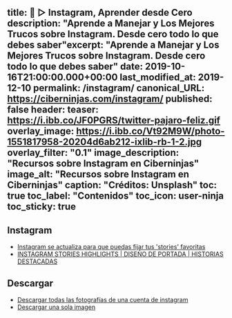 
title: 🐤 ▷ Instagram, Aprender desde Cero
description: "Aprende a Manejar y Los Mejores Trucos sobre Instagram. Desde cero todo lo que debes saber"excerpt: "Aprende a Manejar y Los Mejores Trucos sobre Instagram. Desde cero todo lo que debes saber"
date: 2019-10-16T21:00:00.000+00:00
last_modified_at: 2019-12-10
permalink: /instagram/
canonical_URL: https://ciberninjas.com/instagram/
published: false
header:
  teaser: https://i.ibb.co/JF0PGRS/twitter-pajaro-feliz.gif
  overlay_image: https://i.ibb.co/Vt92M9W/photo-1551817958-20204d6ab212-ixlib-rb-1-2.jpg
  overlay_filter: "0.1"
  image_description: "Recursos sobre  Instagram en Ciberninjas"
  image_alt: "Recursos sobre Instagram en Ciberninjas"
  caption: "Créditos: Unsplash"
toc: true
toc_label: "Contenidos"
toc_icon: user-ninja
toc_sticky: true
---

## Instagram

* [Instagram se actualiza para que puedas fijar tus 'stories' favoritas](https://www.cnet.com/es/noticias/instagram-highlights-stories-archive/)
* [INSTAGRAM STORIES HIGHLIGHTS | DISEÑO DE PORTADA | HISTORIAS DESTACADAS](https://www.youtube.com/watch?v=_CUEGu10tOA)
  
## Descargar

* [Descargar todas las fotografías de una cuenta de instagram](https://www.instaphotodownloader.com/user-album)
* [Descargar una sola imagen](https://downloadgram.com/)